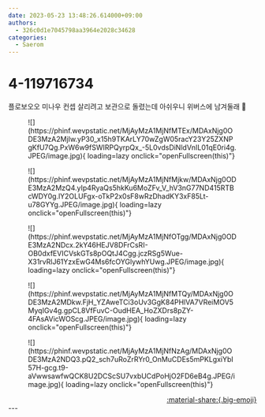 ```yaml
---
date: 2023-05-23 13:48:26.614000+09:00
authors:
  - 326c0d1e7045798aa3964e2028c34628
categories:
  - Saerom
---
```


# 4-119716734

<div class="post-container" markdown="1">
<div class="content-container md-sidebar__scrollwrap" markdown="1">

플로보오오 미나우 컨셉 살리려고 보관으로 돌렸는데 아쉬우니 위버스에 남겨둘래 💚 
<figure markdown="1">
![](https://phinf.wevpstatic.net/MjAyMzA1MjNfMTEx/MDAxNjg0ODE3MzA2MjIw.yP30_x15h9TKArLY70wZgW05racY23Y25ZXNPgKfU7Qg.PxW6w9fSWIRPQyrpQx_-5L0vdsDiNldVnIL01qE0ri4g.JPEG/image.jpg){ loading=lazy onclick="openFullscreen(this)"}
</figure>

<figure markdown="1">
![](https://phinf.wevpstatic.net/MjAyMzA1MjNfMjkw/MDAxNjg0ODE3MzA2MzQ4.yIp4RyaQs5hkKu6MoZFv_V_hV3nG77ND415RTBcWDY0g.lY2OLUFgx-oTkP2x0sF8wRzDhadKY3xF85Lt-u78GYYg.JPEG/image.jpg){ loading=lazy onclick="openFullscreen(this)"}
</figure>

<figure markdown="1">
![](https://phinf.wevpstatic.net/MjAyMzA1MjNfOTgg/MDAxNjg0ODE3MzA2NDcx.2kY46HEJV8DFrCsRI-OB0dxfEVICVskGTs8pOQtJ4Cgg.jczRSg5Wue-X31rvRlJ61YzxEwG4Ms6fcOYGlywhYUwg.JPEG/image.jpg){ loading=lazy onclick="openFullscreen(this)"}
</figure>

<figure markdown="1">
![](https://phinf.wevpstatic.net/MjAyMzA1MjNfMTQy/MDAxNjg0ODE3MzA2MDkw.FjH_YZAweTCi3oUv3GgK84PHlVA7VReiMOV5MyqIGv4g.gpCL8VfFuvC-OudHEA_HoZXDrs8pZY-4FAsAVicWOScg.JPEG/image.jpg){ loading=lazy onclick="openFullscreen(this)"}
</figure>

<figure markdown="1">
![](https://phinf.wevpstatic.net/MjAyMzA1MjNfNzAg/MDAxNjg0ODE3MzA2NDQ3.pQ2_sch7uRoZrRYr0_OnMuCDEs5mPKLgxiYbI57H-gcg.t9-aVwwsawfwQCK8U2DCScSU7vxbUCdPoHjO2FD6eB4g.JPEG/image.jpg){ loading=lazy onclick="openFullscreen(this)"}
</figure>


</div>
</div>

<div style="text-align: right;" markdown="1">
<a href="https://weverse.io/fromis9/artist/4-119716734" style="text-align: right;">:material-share:{.big-emoji}</a>
</div>
---
